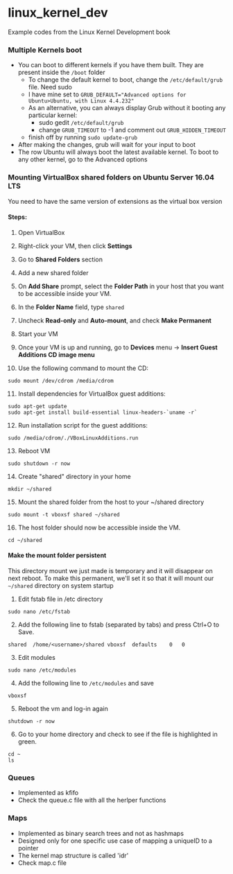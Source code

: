 # linux_kernel_dev
Example codes from the Linux Kernel Development book

### Multiple Kernels boot
 * You can boot to different kernels if you have them built. They are present inside the `/boot` folder
    * To change the default kernel to boot, change the `/etc/default/grub` file. Need sudo
    * I have mine set to `GRUB_DEFAULT="Advanced options for Ubuntu>Ubuntu, with Linux 4.4.232"`
    * As an alternative, you can always display Grub without it booting any particular kernel:
      * sudo gedit `/etc/default/grub`
      * change `GRUB_TIMEOUT` to -1 and comment out `GRUB_HIDDEN_TIMEOUT`
    * finish off by running `sudo update-grub`
* After making the changes, grub will wait for your input to boot
* The row Ubuntu will always boot the latest available kernel. To boot to any other kernel, go to the Advanced options

### Mounting VirtualBox shared folders on Ubuntu Server 16.04 LTS
You need to have the same version of extensions as the virtual box version

#### Steps:
1. Open VirtualBox
2. Right-click your VM, then click **Settings**
3. Go to **Shared Folders** section
4. Add a new shared folder
5. On **Add Share** prompt, select the **Folder Path** in your host that you want to be accessible inside your VM.
6. In the **Folder Name** field, type `shared`
7. Uncheck **Read-only** and **Auto-mount**, and check **Make Permanent**
8. Start your VM

9. Once your VM is up and running, go to **Devices** menu -> **Insert Guest Additions CD image menu**

10. Use the following command to mount the CD:
```
sudo mount /dev/cdrom /media/cdrom
```
11. Install dependencies for VirtualBox guest additions:
```
sudo apt-get update
sudo apt-get install build-essential linux-headers-`uname -r`
```
12. Run installation script for the guest additions:
```
sudo /media/cdrom/./VBoxLinuxAdditions.run
```
13. Reboot VM
```
sudo shutdown -r now
```
14. Create "shared" directory in your home
```
mkdir ~/shared
```
15. Mount the shared folder from the host to your ~/shared directory
```
sudo mount -t vboxsf shared ~/shared
```
16. The host folder should now be accessible inside the VM.
```
cd ~/shared
```
#### Make the mount folder persistent
This directory mount we just made is temporary and it will disappear on next reboot. To make this permanent, we'll set it so that it will mount our `~/shared` directory on system startup

1. Edit fstab file in /etc directory
```
sudo nano /etc/fstab
```
2. Add the following line to fstab (separated by tabs) and press Ctrl+O to Save.
```
shared	/home/<username>/shared	vboxsf	defaults	0	0
```
3. Edit modules
```
sudo nano /etc/modules
```
4. Add the following line to `/etc/modules` and save
```
vboxsf
```
5. Reboot the vm and log-in again
```
shutdown -r now
```
6. Go to your home directory and check to see if the file is highlighted in green. 
```
cd ~
ls
```

### Queues
* Implemented as kfifo
* Check the queue.c file with all the herlper functions

### Maps
* Implemented as binary search trees and not as hashmaps
* Designed only for one specific use case of mapping a uniqueID to a pointer
* The kernel map structure is called 'idr'
* Check map.c file 
